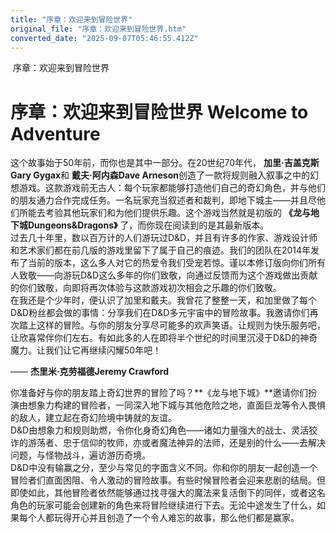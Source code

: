 ```yaml
---
title: "序章：欢迎来到冒险世界"
original_file: "序章：欢迎来到冒险世界.htm"
converted_date: "2025-09-07T05:46:55.412Z"
---
```


﻿ 序章：欢迎来到冒险世界  

# 序章：欢迎来到冒险世界 Welcome to Adventure

这个故事始于50年前，而你也是其中一部分。在20世纪70年代， **加里·吉盖克斯Gary Gygax**和 **戴夫·阿内森Dave Arneson**创造了一款将规则融入叙事之中的幻想游戏。这款游戏前无古人：每个玩家都能够打造他们自己的奇幻角色，并与他们的朋友通力合作完成任务。一名玩家充当叙述者和裁判，即地下城主——并且尽他们所能去考验其他玩家们和为他们提供乐趣。这个游戏当然就是初版的 **《龙与地下城Dungeons&Dragons》** 了，而你现在阅读到的是其最新版本。  
过去几十年里，数以百万计的人们游玩过D&D，并且有许多的作家、游戏设计师和艺术家们都在前几版的游戏里留下了属于自己的痕迹。我们的团队在2014年发布了当前的版本，这么多人对它的热爱令我们受宠若惊。谨以本修订版向你们所有人致敬——向游玩D&D这么多年的你们致敬，向通过反馈而为这个游戏做出贡献的你们致敬，向即将再次体验与这款游戏初次相会之乐趣的你们致敬。  
在我还是个少年时，便认识了加里和戴夫。我曾花了整整一天，和加里做了每个D&D粉丝都会做的事情：分享我们在D&D多元宇宙中的冒险故事。我邀请你们再次踏上这样的冒险。与你的朋友分享尽可能多的欢声笑语。让规则为快乐服务吧，让欣喜常伴你们左右。有如此多的人在即将半个世纪的时间里沉浸于D&D的神奇魔力。让我们让它再继续闪耀50年吧！

—— **杰里米·克劳福德Jeremy Crawford**

你准备好与你的朋友踏上奇幻世界的冒险了吗？**《龙与地下城》**邀请你们扮演由想象力构建的冒险者，一同深入地下城与其他危险之地，直面巨龙等令人畏惧的敌人，建立起在奇幻险境中铸就的友谊。  
D&D由想象力和规则助燃，令你化身奇幻角色——诸如力量强大的战士、灵活狡诈的游荡者、忠于信仰的牧师，亦或者魔法神异的法师，还是别的什么——去解决问题，与怪物战斗，遍访游历奇境。  
D&D中没有输赢之分，至少与常见的字面含义不同。你和你的朋友一起创造一个冒险者们直面困阻、令人激动的冒险故事。有些时候冒险者会迎来悲剧的结局。但即使如此，其他冒险者依然能够通过找寻强大的魔法来复活倒下的同伴，或者这名角色的玩家可能会创建新的角色来将冒险继续进行下去。无论中途发生了什么，如果每个人都玩得开心并且创造了一个令人难忘的故事，那么他们都是赢家。